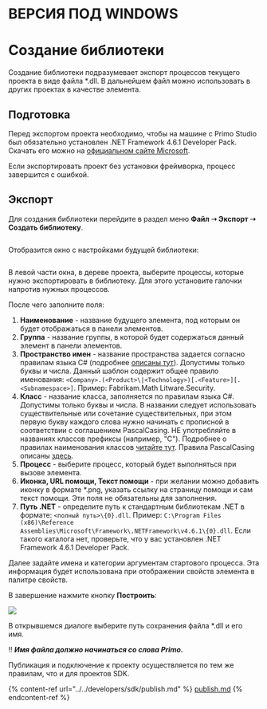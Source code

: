# ВЕРСИЯ ПОД WINDOWS

# Создание библиотеки

Cоздание библиотеки подразумевает экспорт процессов текущего проекта в виде файла \*.dll. В дальнейшем файл можно использовать в других проектах в качестве элемента.

## Подготовка

Перед экспортом проекта необходимо, чтобы на машине с Primo Studio был обязательно установлен .NET Framework 4.6.1 Developer Pack. Скачать его можно на [официальном сайте Microsoft](https://dotnet.microsoft.com/en-us/download/dotnet-framework/net461).

Если экспортировать проект без установки фреймворка, процесс завершится с ошибкой.

## Экспорт

Для создания библиотеки перейдите в раздел меню **Файл ➝ Экспорт ➝ Создать библиотеку**.

<figure><img src="../../.gitbook/assets/image (16).png" alt=""><figcaption></figcaption></figure>

Отобразится окно с настройками будущей библиотеки:

<figure><img src="../../.gitbook/assets/image (6) (1).png" alt=""><figcaption></figcaption></figure>

В левой части окна, в дереве проекта, выберите процессы, которые нужно экспортировать в библиотеку. Для этого установите галочки напротив нужных процессов.

После чего заполните поля:

1. **Наименование** - название будущего элемента, под которым он будет отображаться в панели элементов.
2. **Группа** - название группы, в которой будет содержаться данный элемент в панели элементов.
3. **Пространство имен** - название пространства задается согласно правилам языка C# (подробнее [описаны тут](https://docs.microsoft.com/ru-ru/dotnet/standard/design-guidelines/names-of-namespaces)). Допустимы только буквы и числа. Данный шаблон содержит общее правило именования: `<Company>.(<Product>\|<Technology>)[.<Feature>][.<Subnamespace>]`. Пример: Fabrikam.Math Litware.Security.
4. **Класс** - название класса, заполняется по правилам языка C#. Допустимы только буквы и числа. В названии следует использовать существительные или сочетание существительных, при этом первую букву каждого слова нужно начинать с прописной в соответствии с соглашением PascalCasing. НЕ употребляйте в названиях классов префиксы (например, "C"). Подробнее о правилах наименования классов [читайте тут](https://docs.microsoft.com/ru-ru/dotnet/standard/design-guidelines/names-of-classes-structs-and-interfaces). Правила PascalCasing описаны [здесь](https://docs.microsoft.com/ru-ru/dotnet/standard/design-guidelines/capitalization-conventions).
5. **Процесс** - выберите процесс, который будет выполняться при вызове элемента.
6. **Иконка, URL помощи, Текст помощи** - при желании можно добавить иконку в формате \*.png, указать ссылку на страницу помощи и сам текст помощи. Эти поля не обязательны для заполнения.
7. **Путь .NET** - определите путь к стандартным библиотекам .NET в формате: `<полный путь>\{0}.dll`. Пример: `C:\Program Files (x86)\Reference Assemblies\Microsoft\Framework\.NETFramework\v4.6.1\{0}.dll`. Если такого каталога нет, проверьте, что у вас установлен .NET Framework 4.6.1 Developer Pack.

Далее задайте имена и категории аргументам стартового процесса. Эта информация будет использована при отображении свойств элемента в палитре свойств.

В завершение нажмите кнопку **Построить**:

![](<../../.gitbook/assets/create-library-2.png>)

В открывшемся диалоге выберите путь сохранения файла \*.dll и его имя.

:bangbang: ***Имя файла должно начинаться со слова Primo.***

Публикация и подключение к проекту осуществляется по тем же правилам, что и для проектов SDK.

{% content-ref url="../../developers/sdk/publish.md" %}
[publish.md](../../developers/sdk/publish.md)
{% endcontent-ref %}
